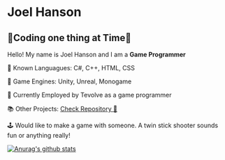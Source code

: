 # Joel Hanson

## 🐲Coding one thing at Time🦄



Hello! My name is Joel Hanson and I am a **Game Programmer**

🐼 Known Languagues: C#, C++, HTML, CSS

🍂 Game Engines: Unity, Unreal, Monogame

🍎 Currently Employed by Tevolve as a game programmer

📚 Other Projects: [Check Repository 🤔](https://github.com/Squizyton?tab=repositories "Repositories")

🕹️ Would like to make a game with someone. A twin stick shooter sounds fun or anything really!




















[![Anurag's github stats](https://github-readme-stats.vercel.app/api?username=squizyton)](https://github.com/anuraghazra/github-readme-stats)
